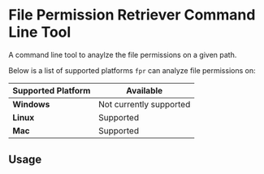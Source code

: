 # File Permission Retriever Command Line Tool

A command line tool to anaylze the file permissions on a given path.


Below is a list of supported platforms `fpr` can analyze file permissions on:

| Supported Platform | Available |
| -- | -- |
| **Windows** | Not currently supported |
| **Linux** | Supported |
| **Mac** | Supported |


## Usage
